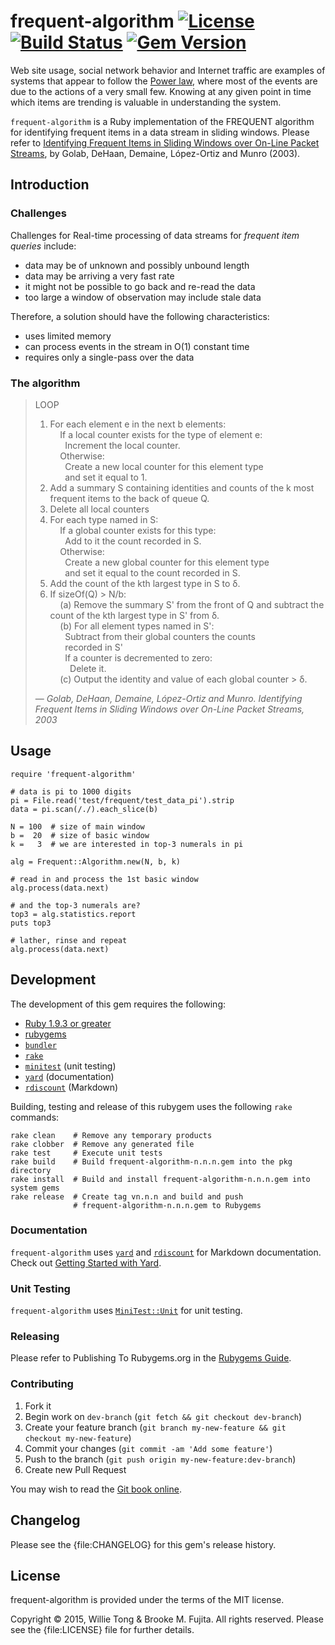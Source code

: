 # frequent-algorithm [![License](https://img.shields.io/badge/license-MIT-blue.svg)]() [![Build Status](https://travis-ci.org/buruzaemon/frequent-algorithm.svg?branch=master)](https://travis-ci.org/buruzaemon/frequent-algorithm) [![Gem Version](https://badge.fury.io/rb/frequent-algorithm.svg)](https://rubygems.org/gems/frequent-algorithm)

Web site usage, social network behavior and Internet traffic are examples
of systems that appear to follow the [Power law](http://en.wikipedia.org/wiki/Power_law),
where most of the events are due to the actions of a very small few.
Knowing at any given point in time which items are trending is valuable
in understanding the system.

`frequent-algorithm` is a Ruby implementation of the FREQUENT algorithm
for identifying frequent items in a data stream in sliding windows.
Please refer to [Identifying Frequent Items in Sliding Windows over On-Line
Packet Streams](http://erikdemaine.org/papers/SlidingWindow_IMC2003/), by
Golab, DeHaan, Demaine, L&#243;pez-Ortiz and Munro (2003).

## Introduction

### Challenges

Challenges for Real-time processing of data streams for _frequent item queries_
include:

* data may be of unknown and possibly unbound length
* data may be arriving a very fast rate
* it might not be possible to go back and re-read the data
* too large a window of observation may include stale data

Therefore, a solution should have the following characteristics:

* uses limited memory
* can process events in the stream in &#927;(1) constant time
* requires only a single-pass over the data


### The algorithm 

> LOOP<br/>
> 1. For each element e in the next b elements:<br/>
> &nbsp;&nbsp;&nbsp;&nbsp;If a local counter exists for the type of element e:<br/>
> &nbsp;&nbsp;&nbsp;&nbsp;&nbsp;&nbsp;Increment the local counter.<br/>
> &nbsp;&nbsp;&nbsp;&nbsp;Otherwise:<br/>
> &nbsp;&nbsp;&nbsp;&nbsp;&nbsp;&nbsp;Create a new local counter for this element type<br/>
> &nbsp;&nbsp;&nbsp;&nbsp;&nbsp;&nbsp;and set it equal to 1.<br/>
> 2. Add a summary S containing identities and counts of the k most frequent items to the back of queue Q.<br/>
> 3. Delete all local counters<br/>
> 4. For each type named in S:<br/>
> &nbsp;&nbsp;&nbsp;&nbsp;If a global counter exists for this type:<br/>
> &nbsp;&nbsp;&nbsp;&nbsp;&nbsp;&nbsp;Add to it the count recorded in S.<br/>
> &nbsp;&nbsp;&nbsp;&nbsp;Otherwise:<br/>
> &nbsp;&nbsp;&nbsp;&nbsp;&nbsp;&nbsp;Create a new global counter for this element type<br/>
> &nbsp;&nbsp;&nbsp;&nbsp;&nbsp;&nbsp;and set it equal to the count recorded in S.<br/>
> 5. Add the count of the kth largest type in S to δ.<br/>
> 6. If sizeOf(Q) > N/b:<br/>
> &nbsp;&nbsp;&nbsp;&nbsp;(a) Remove the summary S' from the front of Q and subtract the count of the kth largest type in S' from δ.<br/>
> &nbsp;&nbsp;&nbsp;&nbsp;(b) For all element types named in S':<br/>
> &nbsp;&nbsp;&nbsp;&nbsp;&nbsp;&nbsp;Subtract from their global counters the counts<br/>
> &nbsp;&nbsp;&nbsp;&nbsp;&nbsp;&nbsp;recorded in S'<br/>
> &nbsp;&nbsp;&nbsp;&nbsp;&nbsp;&nbsp;If a counter is decremented to zero:<br/>
> &nbsp;&nbsp;&nbsp;&nbsp;&nbsp;&nbsp;&nbsp;&nbsp;Delete it.<br/>
> &nbsp;&nbsp;&nbsp;&nbsp;(c) Output the identity and value of each global counter > δ.
>
> &mdash; <cite>Golab, DeHaan, Demaine, López-Ortiz and Munro. Identifying Frequent Items in Sliding Windows over On-Line Packet Streams, 2003</cite>


## Usage

    require 'frequent-algorithm'

    # data is pi to 1000 digits
    pi = File.read('test/frequent/test_data_pi').strip
    data = pi.scan(/./).each_slice(b)
    
    N = 100  # size of main window
    b =  20  # size of basic window
    k =   3  # we are interested in top-3 numerals in pi
  
    alg = Frequent::Algorithm.new(N, b, k) 

    # read in and process the 1st basic window
    alg.process(data.next)

    # and the top-3 numerals are?
    top3 = alg.statistics.report
    puts top3

    # lather, rinse and repeat
    alg.process(data.next)
    

## Development 

The development of this gem requires the following:

* [Ruby 1.9.3 or greater](https://www.ruby-lang.org/en/)
* [rubygems](https://rubygems.org/pages/download)
* [`bundler`](https://github.com/bundler/bundler)
* [`rake`](https://github.com/ruby/rake)
* [`minitest`](https://rubygems.org/gems/minitest) (unit testing)
* [`yard`](https://rubygems.org/gems/yard) (documentation)
* [`rdiscount`](https://rubygems.org/gems/rdiscount) (Markdown)

Building, testing and release of this rubygem uses the following
`rake` commands:


    rake clean    # Remove any temporary products
    rake clobber  # Remove any generated file
    rake test     # Execute unit tests
    rake build    # Build frequent-algorithm-n.n.n.gem into the pkg directory
    rake install  # Build and install frequent-algorithm-n.n.n.gem into system gems
    rake release  # Create tag vn.n.n and build and push
                  # frequent-algorithm-n.n.n.gem to Rubygems


### Documentation

`frequent-algorithm` uses [`yard`](https://rubygems.org/gems/yard) and
[`rdiscount`](https://rubygems.org/gems/rdiscount) for Markdown documentation.
Check out [Getting Started with
Yard](http://www.rubydoc.info/gems/yard/file/docs/GettingStarted.md).


### Unit Testing

`frequent-algorithm` uses
[`MiniTest::Unit`](https://github.com/seattlerb/minitest) for
unit testing.


### Releasing

Please refer to Publishing To Rubygems.org in the
[Rubygems Guide](http://guides.rubygems.org/make-your-own-gem/).


### Contributing

1. Fork it
2. Begin work on `dev-branch` (`git fetch && git checkout dev-branch`)
3. Create your feature branch (`git branch my-new-feature && git checkout
   my-new-feature`)
4. Commit your changes (`git commit -am 'Add some feature'`)
5. Push to the branch (`git push origin my-new-feature:dev-branch`)
6. Create new Pull Request

You may wish to read the [Git book online](http://git-scm.com/book/en/v2).


## Changelog

Please see the {file:CHANGELOG} for this gem's release history.


## License

frequent-algorithm is provided under the terms of the MIT license.

Copyright &copy; 2015, Willie Tong &amp; Brooke M. Fujita. All rights reserved. Please see the {file:LICENSE} file for further details.
